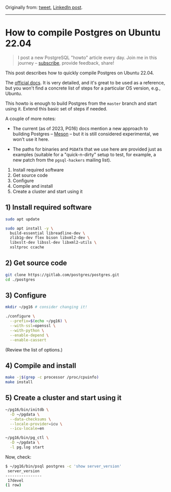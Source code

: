 Originally from: [tweet](https://twitter.com/samokhvalov/status/1716359165806035147), [LinkedIn post]().

---

# How to compile Postgres on Ubuntu 22.04

> I post a new PostgreSQL "howto" article every day. Join me in this
> journey – [subscribe](https://twitter.com/samokhvalov/), provide feedback, share!

This post describes how to quickly compile Postgres on Ubuntu 22.04.

The [official docs](https://postgresql.org/docs/current/installation.html). It is very detailed, and it's great to be
used as a reference, but you won't find a concrete list of steps for a particular OS version, e.g., Ubuntu.

This howto is enough to build Postgres from the `master` branch and start using it. Extend this basic set of steps if
needed.

A couple of more notes:

- The current (as of 2023, PG16) docs mention a new approach to building Postgres – [Meson](https://mesonbuild.com/) –
  but it is still considered experimental, we won't use it here.

- The paths for binaries and `PGDATA` that we use here are provided just as examples (suitable for a "quick-n-dirty"
  setup to test, for example, a new patch from the `pgsql-hackers` mailing list).

1. Install required software
2. Get source code
3. Configure
4. Compile and install
5. Create a cluster and start using it

## 1) Install required software

```bash
sudo apt update

sudo apt install -y \
  build-essential libreadline-dev \
  zlib1g-dev flex bison libxml2-dev \
  libxslt-dev libssl-dev libxml2-utils \
  xsltproc ccache
```

## 2) Get source code

```bash
git clone https://gitlab.com/postgres/postgres.git
cd ./postgres
```

## 3) Configure

```bash
mkdir ~/pg16 # consider changing it!

./configure \
  --prefix=$(echo ~/pg16) \
  --with-ssl=openssl \
  --with-python \
  --enable-depend \
  --enable-cassert
```

(Review the list of options.)

## 4) Compile and install

```bash
make -j$(grep -c processor /proc/cpuinfo)
make install
```

## 5) Create a cluster and start using it

```bash
~/pg16/bin/initdb \
  -D ~/pgdata \
  --data-checksums \
  --locale-provider=icu \
  --icu-locale=en

~/pg16/bin/pg_ctl \
  -D ~/pgdata \
  -l pg.log start
```

Now, check:

```bash
$ ~/pg16/bin/psql postgres -c 'show server_version'
 server_version
----------------
 17devel
(1 row)
```
